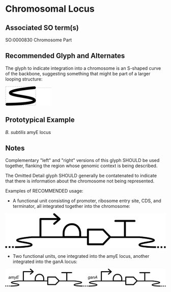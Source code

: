 # Chromosomal Locus

## Associated SO term(s)

SO:0000830 Chromosome Part

## Recommended Glyph and Alternates

The glyph to indicate integration into a chromosome is an S-shaped curve of the backbone, suggesting something that might be part of a larger looping structure:

![glyph specification](chromosomal-locus-specification.png)


## Prototypical Example

_B. subtilis_ amyE locus


## Notes

Complementary "left" and "right" versions of this glyph SHOULD be used together, flanking the region whose genomic context is being described.

The Omitted Detail glyph SHOULD generally be contatenated to indicate that there is information about the chromosome not being represented.

Examples of RECOMMENDED usage:

- A functional unit consisting of promoter, ribosome entry site, CDS, and terminator, all integrated together into the chromosome:

![glyph specification](chromosomal-locus-example.png)

- Two functional units, one integrated into the amyE locus, another integrated into the ganA locus:

![glyph specification](chromosomal-locus-example2.png)
